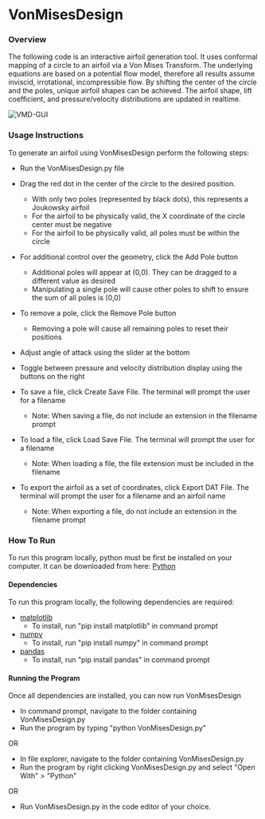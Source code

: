 # VonMisesDesign

### Overview
The following code is an interactive airfoil generation tool. It uses conformal mapping of a circle to an airfoil via a Von Mises Transform. The underlying equations are based on a potential flow model, therefore all results assume inviscid, irrotational, incompressible flow. By shifting the center of the circle and the poles, unique airfoil shapes can be achieved. The airfoil shape, lift coefficient, and pressure/velocity distributions are updated in realtime.

![VMD-GUI](https://github.com/mbcapece3/VonMisesDesign/assets/104041016/d8dc2474-70d7-4059-9ebb-e12c34ede2ce)

### Usage Instructions
To generate an airfoil using VonMisesDesign perform the following steps:
- Run the VonMisesDesign.py file
  
- Drag the red dot in the center of the circle to the desired position.
  - With only two poles (represented by black dots), this represents a Joukowsky airfoil
  - For the airfoil to be physically valid, the X coordinate of the circle center must be negative
  - For the airfoil to be physically valid, all poles must be within the circle
- For additional control over the geometry, click the Add Pole button
  - Additional poles will appear at (0,0). They can be dragged to a different value as desired
  - Manipulating a single pole will cause other poles to shift to ensure the sum of all poles is (0,0)
- To remove a pole, click the Remove Pole button
  - Removing a pole will cause all remaining poles to reset their positions
- Adjust angle of attack using the slider at the bottom
- Toggle between pressure and velocity distribution display using the buttons on the right
  
- To save a file, click Create Save File. The terminal will prompt the user for a filename
  - Note: When saving a file, do not include an extension in the filename prompt
- To load a file, click Load Save File. The terminal will prompt the user for a filename
  - Note: When loading a file, the file extension must be included in the filename
- To export the airfoil as a set of coordinates, click Export DAT File. The terminal will prompt the user for a filename and an airfoil name
  - Note: When exporting a file, do not include an extension in the filename prompt

### How To Run
To run this program locally, python must be first be installed on your computer. It can be downloaded from here: [Python](https://www.python.org/downloads/)

#### Dependencies
To run this program locally, the following dependencies are required:
- [matplotlib](https://matplotlib.org/stable/)
  - To install, run "pip install matplotlib" in command prompt
- [numpy](https://numpy.org/install/)
  - To install, run "pip install numpy" in command prompt
- [pandas](https://pandas.pydata.org/docs/getting_started/index.html)
  - To install, run "pip install pandas" in command prompt

#### Running the Program
Once all dependencies are installed, you can now run VonMisesDesign

- In command prompt, navigate to the folder containing VonMisesDesign.py
- Run the program by typing "python VonMisesDesign.py"

OR

- In file explorer, navigate to the folder containing VonMisesDesign.py
- Run the program by right clicking VonMisesDesign.py and select "Open With" > "Python"

OR

- Run VonMisesDesign.py in the code editor of your choice.
